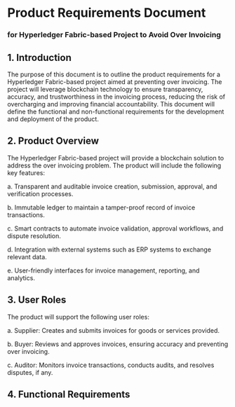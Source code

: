 # Product Requirements Document 
### for Hyperledger Fabric-based Project to Avoid Over Invoicing

## 1. Introduction
The purpose of this document is to outline the product requirements for a Hyperledger Fabric-based project aimed at preventing over invoicing. The project will leverage blockchain technology to ensure transparency, accuracy, and trustworthiness in the invoicing process, reducing the risk of overcharging and improving financial accountability. This document will define the functional and non-functional requirements for the development and deployment of the product.

## 2. Product Overview
The Hyperledger Fabric-based project will provide a blockchain solution to address the over invoicing problem. The product will include the following key features:

a. Transparent and auditable invoice creation, submission, approval, and verification processes.

b. Immutable ledger to maintain a tamper-proof record of invoice transactions.

c. Smart contracts to automate invoice validation, approval workflows, and dispute resolution.

d. Integration with external systems such as ERP systems to exchange relevant data.

e.  User-friendly interfaces for invoice management, reporting, and analytics.


## 3. User Roles
The product will support the following user roles:

a. Supplier: Creates and submits invoices for goods or services provided.

b. Buyer: Reviews and approves invoices, ensuring accuracy and preventing over invoicing.

c. Auditor: Monitors invoice transactions, conducts audits, and resolves disputes, if any.

## 4. Functional Requirements



